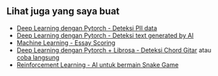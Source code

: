 ## Lihat juga yang saya buat

- [Deep Learning dengan Pytorch - Deteksi PII data](https://www.kaggle.com/code/arwani/pii-2-tanh)
- [Deep Learning dengan Pytorch - Deteksi text generated by AI](https://www.kaggle.com/code/arwani/pytorch-rnn)
- [Machine Learning - Essay Scoring](https://www.kaggle.com/code/arwani/predict-score-for-wording-and-content-with-rfr)
- [Deep Learning dengan Pytorch + Librosa - Deteksi Chord Gitar](https://github.com/aronei44/Chord-Guitar-AI) atau [coba langsung](https://colab.research.google.com/drive/11k4tzGE1wxLsml0QkmAgLtwKgN8Q0GjL)
- [Reinforcement Learning - AI untuk bermain Snake Game](https://github.com/aronei44/dql)
